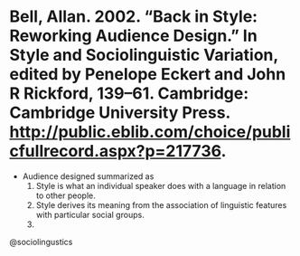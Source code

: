 # Bell, Allan. 2002. “Back in Style: Reworking Audience Design.” In Style and Sociolinguistic Variation, edited by Penelope Eckert and John R Rickford, 139–61. Cambridge: Cambridge University Press. http://public.eblib.com/choice/publicfullrecord.aspx?p=217736.

- Audience designed summarized as
  1. Style is what an individual speaker does with a language in relation to other people.
  2. Style derives its meaning from the association of linguistic features with particular social groups.
  3. 

@sociolingustics
